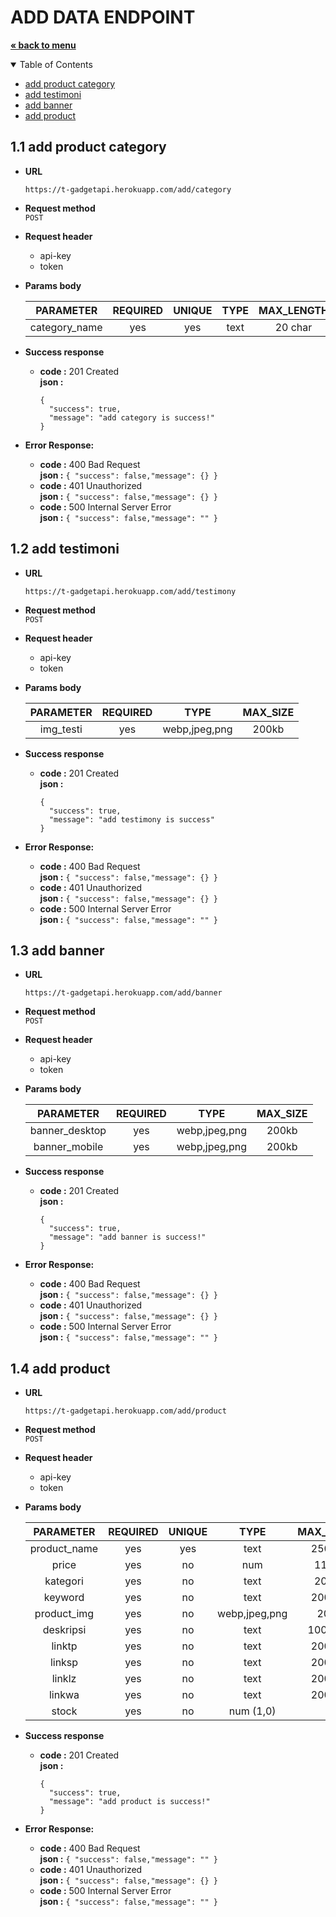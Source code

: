 # ADD DATA ENDPOINT
<a href="../../README.md"><strong>« back to menu</strong></a>

<details open="open">
  <summary>Table of Contents</summary>
  <ul>
    <li><a href="#11-add-product-category">add product category</a></li>
    <li><a href="#12-add-testimoni">add testimoni</a></li>
    <li><a href="#13-add-banner">add banner</a></li>
    <li><a href="#14-add-product">add product</a></li>
  </ul>
</details>

## 1.1 add product category
* **URL** <br>
    ```
    https://t-gadgetapi.herokuapp.com/add/category
    ```
* **Request method** <br>
`POST`
* **Request header** 
  - api-key  <br>
  - token  <br>
* **Params body** 

    | PARAMETER   | REQUIRED | UNIQUE | TYPE   | MAX_LENGTH |
    | :--:        |  :--:    |  :--:  |  :--:  | :--:       |
    |category_name| yes      | yes    | text   | 20 char    |

* **Success response**
    * **code :** 201 Created<br />
      **json :** 
      ```
      { 
        "success": true,
        "message": "add category is success!" 
      }
      ```
* **Error Response:**
    * **code :** 400 Bad Request<br />
      **json :** `{ "success": false,"message": {} }` <br/>
    * **code :** 401 Unauthorized<br />
      **json :** `{ "success": false,"message": {} }` <br/>
    * **code :** 500 Internal Server Error<br />
      **json :** `{ "success": false,"message": "" }`

## 1.2 add testimoni
* **URL** <br>
    ```
    https://t-gadgetapi.herokuapp.com/add/testimony
    ```
* **Request method** <br>
`POST`
* **Request header** 
  - api-key  <br>
  - token  <br>
* **Params body** 

    | PARAMETER | REQUIRED | TYPE          | MAX_SIZE |
    | :--:      |  :--:    |  :--:         | :--:     |
    |img_testi  | yes      | webp,jpeg,png | 200kb    |

* **Success response**
    * **code :** 201 Created<br />
      **json :** 
      ```
      { 
        "success": true,
        "message": "add testimony is success" 
      }
      ```
* **Error Response:**
    * **code :** 400 Bad Request<br />
      **json :** `{ "success": false,"message": {} }` <br/>
    * **code :** 401 Unauthorized<br />
      **json :** `{ "success": false,"message": {} }` <br/>
    * **code :** 500 Internal Server Error<br />
      **json :** `{ "success": false,"message": "" }`

## 1.3 add banner
* **URL** <br>
    ```
    https://t-gadgetapi.herokuapp.com/add/banner
    ```
* **Request method** <br>
`POST`
* **Request header** 
  - api-key  <br>
  - token  <br>
* **Params body** 

    | PARAMETER    | REQUIRED | TYPE          | MAX_SIZE |
    | :--:         |  :--:    |  :--:         | :--:     |
    |banner_desktop| yes      | webp,jpeg,png | 200kb    |
    |banner_mobile | yes      | webp,jpeg,png | 200kb    |

* **Success response**
    * **code :** 201 Created<br />
      **json :** 
      ```
      { 
        "success": true,
        "message": "add banner is success!" 
      }
      ```
* **Error Response:**
    * **code :** 400 Bad Request<br />
      **json :** `{ "success": false,"message": {} }` <br/>
    * **code :** 401 Unauthorized<br />
      **json :** `{ "success": false,"message": {} }` <br/>
    * **code :** 500 Internal Server Error<br />
      **json :** `{ "success": false,"message": "" }`

## 1.4 add product
* **URL** <br>
    ```
    https://t-gadgetapi.herokuapp.com/add/product
    ```
* **Request method** <br>
`POST`
* **Request header** 
  - api-key  <br>
  - token  <br>
* **Params body** 

    | PARAMETER  | REQUIRED  | UNIQUE | TYPE          | MAX_LENGTH |
    | :--:       |  :--:     |  :--:  | :--:          | :--:       |
    |product_name| yes       | yes    | text          | 250 char   |
    |price       | yes       | no     | num           | 11 char    |
    |kategori    | yes       | no     | text          | 20 char    |
    |keyword     | yes       | no     | text          | 200 char   |
    |product_img | yes       | no     | webp,jpeg,png | 200kb      |
    |deskripsi   | yes       | no     | text          | 1000 char  |
    |linktp      | yes       | no     | text          | 200 char   |
    |linksp      | yes       | no     | text          | 200 char   |
    |linklz      | yes       | no     | text          | 200 char   |
    |linkwa      | yes       | no     | text          | 200 char   |
    |stock       | yes       | no     | num (1,0)     | 1          |

* **Success response**
    * **code :** 201 Created<br />
      **json :** 
      ```
      { 
        "success": true,
        "message": "add product is success!" 
      }
      ```
* **Error Response:**
    * **code :** 400 Bad Request<br />
      **json :** `{ "success": false,"message": "" }` <br/>
    * **code :** 401 Unauthorized<br />
      **json :** `{ "success": false,"message": {} }` <br/>
    * **code :** 500 Internal Server Error<br />
      **json :** `{ "success": false,"message": "" }`